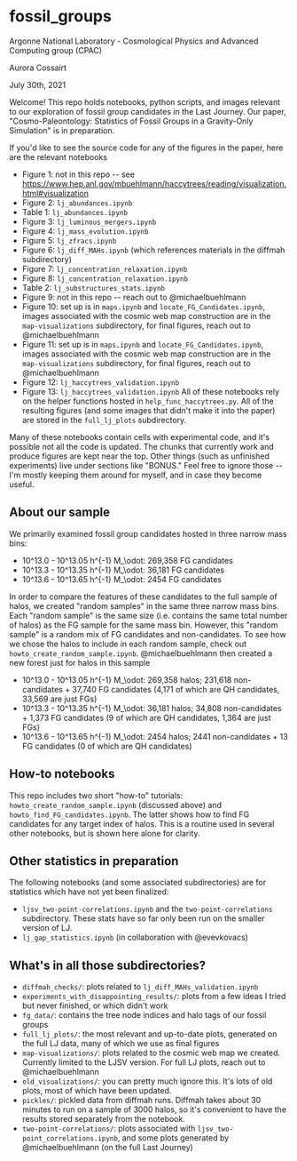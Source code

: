 # fossil_groups
Argonne National Laboratory - Cosmological Physics and Advanced Computing group (CPAC)

Aurora Cossairt

July 30th, 2021

Welcome! This repo holds notebooks, python scripts, and images relevant to our exploration of fossil group candidates in the Last Journey. 
Our paper, "Cosmo-Paleontology: Statistics of Fossil Groups in a Gravity-Only Simulation" is in preparation.

If you'd like to see the source code for any of the figures in the paper, here are the relevant notebooks
- Figure 1: not in this repo -- see https://www.hep.anl.gov/mbuehlmann/haccytrees/reading/visualization.html#visualization
- Figure 2: `lj_abundances.ipynb`
- Table 1: `lj_abundances.ipynb`
- Figure 3: `lj_luminous_mergers.ipynb`
- Figure 4: `lj_mass_evolution.ipynb`
- Figure 5: `lj_zfracs.ipynb`
- Figure 6: `lj_diff_MAHs.ipynb` (which references materials in the diffmah subdirectory)
- Figure 7: `lj_concentration_relaxation.ipynb`
- Figure 8: `lj_concentration_relaxation.ipynb`
- Table 2: `lj_substructures_stats.ipynb`
- Figure 9: not in this repo -- reach out to @michaelbuehlmann
- Figure 10: set up is in `maps.ipynb` and `locate_FG_Candidates.ipynb`,
             images associated with the cosmic web map construction are in the `map-visualizations` subdirectory,
             for final figures, reach out to @michaelbuehlmann
- Figure 11: set up is in `maps.ipynb` and `locate_FG_Candidates.ipynb`,
             images associated with the cosmic web map construction are in the `map-visualizations` subdirectory,
             for final figures, reach out to @michaelbuehlmann
- Figure 12: `lj_haccytrees_validation.ipynb`
- Figure 13: `lj_haccytrees_validation.ipynb`
All of these notebooks rely on the helper functions hosted in `help_func_haccytrees.py`. All of the resulting figures (and some images that didn't
make it into the paper) are stored in the `full_lj_plots` subdirectory.

Many of these notebooks contain cells with experimental code, and it's possible not all the code is updated. The chunks that currently work and produce figures are kept near the top. Other things (such as unfinished experiments) live under sections like "BONUS." Feel free to ignore those -- I'm mostly keeping them around for myself, and in case they become useful.

## About our sample
We primarily examined fossil group candidates hosted in three narrow mass bins:
- 10^13.0 - 10^13.05 h^{-1} M_\odot: 269,358 FG candidates
- 10^13.3 - 10^13.35 h^{-1} M_\odot: 36,181 FG candidates
- 10^13.6 - 10^13.65 h^{-1} M_\odot: 2454 FG candidates

In order to compare the features of these candidates to the full sample of halos, we created "random samples" in the same three narrow mass bins.
Each "random sample" is the same size (i.e. contains the same total number of halos) as the FG sample for the same mass bin. However, this "random sample" 
is a random mix of FG candidates and non-candidates. To see how we chose the halos to include in each random sample, check out `howto_create_random_sample.ipynb`.
@michaelbuehlmann then created a new forest just for halos in this sample
- 10^13.0 - 10^13.05 h^{-1} M_\odot: 269,358 halos; 231,618 non-candidates + 37,740 FG candidates (4,171 of which are QH candidates, 33,569 are just FGs)
- 10^13.3 - 10^13.35 h^{-1} M_\odot: 36,181 halos; 34,808 non-candidates + 1,373 FG candidates (9 of which are QH candidates, 1,364 are just FGs)
- 10^13.6 - 10^13.65 h^{-1} M_\odot: 2454 halos; 2441 non-candidates + 13 FG candidates (0 of which are QH candidates)

## How-to notebooks
This repo includes two short "how-to" tutorials: `howto_create_random_sample.ipynb` (discussed above) and `howto_find_FG_candidates.ipynb`. 
The latter shows how to find FG candidates for any target index of halos. This is a routine used in several other notebooks, but is shown here alone for clarity.

## Other statistics in preparation
The following notebooks (and some associated subdirectories) are for statistics which have not yet been finalized:
- `ljsv_two-point-correlations.ipynb` and the `two-point-correlations` subdirectory. These stats have so far only been run on the smaller version of LJ.
- `lj_gap_statistics.ipynb` (in collaboration with @evevkovacs)

## What's in all those subdirectories?
- `diffmah_checks/`: plots related to `lj_diff_MAHs_validation.ipynb`
- `experiments_with_disappointing_results/`: plots from a few ideas I tried but never finished, or which didn't work
- `fg_data/`: contains the tree node indices and halo tags of our fossil groups
- `full_lj_plots/`: the most relevant and up-to-date plots, generated on the full LJ data, many of which we use as final figures
- `map-visualizations/`: plots related to the cosmic web map we created. Currently limited to the LJSV version. For full LJ plots, reach out to @michaelbuehlmann
- `old_visualizations/`: you can pretty much ignore this. It's lots of old plots, most of which have been updated.
- `pickles/`: pickled data from diffmah runs. Diffmah takes about 30 minutes to run on a sample of 3000 halos, so it's convenient to have the results stored separately from the notebook.
- `two-point-correlations/`: plots associated with `ljsv_two-point_correlations.ipynb`, and some plots generated by @michaelbuehlmann (on the full Last Journey)
